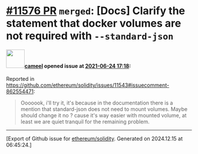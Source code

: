 # [\#11576 PR](https://github.com/ethereum/solidity/pull/11576) `merged`: [Docs] Clarify the statement that docker volumes are not required with `--standard-json`

#### <img src="https://avatars.githubusercontent.com/u/137030?v=4" width="50">[cameel](https://github.com/cameel) opened issue at [2021-06-24 17:18](https://github.com/ethereum/solidity/pull/11576):

Reported in https://github.com/ethereum/solidity/issues/11543#issuecomment-862554471:

> Ooooook, i'll try it, it's because in the documentation there is a mention that standard-json does not need to mount volumes.
> Maybe should change it no ? cause it's way easier with mounted volume, at least we are quiet tranquil for the remaining problem.




-------------------------------------------------------------------------------



[Export of Github issue for [ethereum/solidity](https://github.com/ethereum/solidity). Generated on 2024.12.15 at 06:45:24.]
